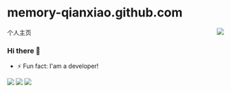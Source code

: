 # memory-qianxiao.github.com
个人主页
<img align="right" src="https://github-readme-stats.vercel.app/api?username=memory-qianxiao&count_private=true&show_icons=true"/>

### Hi there 👋

- ⚡ Fun fact: I'am a developer!
<!--
**LeonDevLifeLog/leondevlifelog** is a ✨ _special_ ✨ repository because its `README.md` (this file) appears on your GitHub profile.

Here are some ideas to get you started:

- 🔭 I’m currently working on ...
- 🌱 I’m currently learning ...
- 👯 I’m looking to collaborate on ...
- 🤔 I’m looking for help with ...
- 💬 Ask me about ...
- 📫 How to reach me: ...
- 😄 Pronouns: ...
- ⚡ Fun fact: ...
-->
<!--START_SECTION:waka-->
<!--END_SECTION:waka-->

![](https://github-profile-summary-cards.vercel.app/api/cards/profile-details?username=memory-qianxiao&theme=github)
![](https://github-profile-summary-cards.vercel.app/api/cards/most-commit-language?username=memory-qianxiao&theme=github)
![](https://github-profile-summary-cards.vercel.app/api/cards/productive-time?username=memory-qianxiao&theme=github)

[comment]: <> (![]&#40;https://github-profile-summary-cards.vercel.app/api/cards/stats?username=memory-qianxiao&theme=github&#41;)

[comment]: <> (![]&#40;https://github-profile-summary-cards.vercel.app/api/cards/repos-per-language?username=memory-qianxiao&theme=github&#41;)
